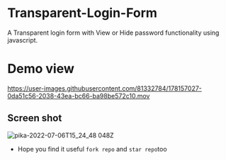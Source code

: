 # Transparent-Login-Form
A Transparent login form with View or Hide password functionality using javascript.


# Demo view 

https://user-images.githubusercontent.com/81332784/178157027-0da51c56-2038-43ea-bc66-ba98be572c10.mov


## Screen shot 

![pika-2022-07-06T15_24_48 048Z](https://user-images.githubusercontent.com/81332784/178157092-7a6941e6-f773-4c0c-b96e-91322baff194.png)

- Hope you find it useful `fork repo` and `star repo`too
